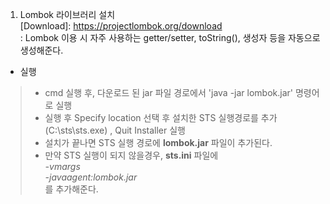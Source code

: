 1. Lombok 라이브러리 설치    
[Download]: https://projectlombok.org/download   
: Lombok 이용 시 자주 사용하는 getter/setter, toString(), 생성자 등을 자동으로 생성해준다.    
* 실행
> * cmd 실행 후, 다운로드 된 jar 파일 경로에서 'java -jar lombok.jar' 명령어로 실행   
> * 실행 후 Specify location 선택 후 설치한 STS 실행경로를 추가(C:\sts\sts.exe) , Quit Installer 실행 
> * 설치가 끝나면 STS 실행 경로에 **lombok.jar** 파일이 추가된다.
> * 만약 STS 실행이 되지 않을경우, **sts.ini** 파일에   
    *-vmargs*   
    *-javaagent:lombok.jar*   
 를 추가해준다.  
